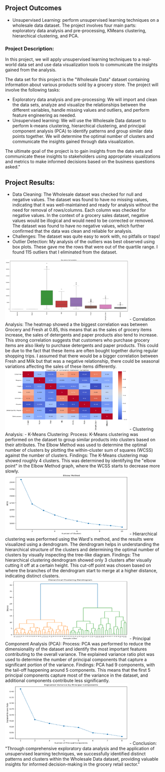 ## Project Outcomes
- Unsupervised Learning: perform unsupervised learning techniques on a wholesale data dataset. The project involves four main parts: exploratory data analysis and pre-processing, KMeans clustering, hierarchical clustering, and PCA.
### Project Description:
In this project, we will apply unsupervised learning techniques to a real-world data set and use data visualization tools to communicate the insights gained from the analysis.

The data set for this project is the "Wholesale Data" dataset containing information about various products sold by a grocery store.
The project will involve the following tasks:

-	Exploratory data analysis and pre-processing: We will import and clean the data sets, analyze and visualize the relationships between the different variables, handle missing values and outliers, and perform feature engineering as needed.
-	Unsupervised learning: We will use the Wholesale Data dataset to perform k-means clustering, hierarchical clustering, and principal component analysis (PCA) to identify patterns and group similar data points together. We will determine the optimal number of clusters and communicate the insights gained through data visualization.

The ultimate goal of the project is to gain insights from the data sets and communicate these insights to stakeholders using appropriate visualizations and metrics to make informed decisions based on the business questions asked."
## Project Results: 
- Data Cleaning: The Wholesale dataset was checked for null and negative values. The dataset was found to have no missing values, indicating that it was well-maintained and ready for analysis without the need for removal of rows/columns.  Each column was checked for negative values. In the context of a grocery sales dataset, negative values would be illogical and would need to be corrected or removed.  The dataset was found to have no negative values, which further confirmed that the data was clean and reliable for analysis.
- Challenges: The dataset was quite easy to work with, no pitfalls or traps!
- Outlier Detection: My analysis of the outliers was best observed using box plots. These gave me the rows that were out of the quartile range. I found 115 outliers that I eliminated from the dataset.<br>
<img src="images/boxplot.png" alt="Box plots of all variables" width="400" height="200">
- Correlation Analysis: The heatmap showed a the biggest correlation was between Grocery and Fresh at 0.85, this means that as the sales of grocery items increase, the sales of detergents and paper products also tend to increase. This strong correlation suggests that customers who purchase grocery items are also likely to purchase detergents and paper products. This could be due to the fact that these items are often bought together during regular shopping trips. I assumed that there would be a bigger correlation between Fresh and Milk but that was a negative relationship, there could be seasonal variations affecting the sales of these items differently.<br>
<img src="images/corr.png" alt="Correlation Matrix of all variables" width="400" height="200">
- Clustering Analysis: 
- K-Means Clustering: Process: K-Means clustering was performed on the dataset to group similar products into clusters based on their attributes. The Elbow Method was used to determine the optimal number of clusters by plotting the within-cluster sum of squares (WCSS) against the number of clusters.
Findings: The K-Means clustering map showed roughly 4 clusters. This was determined by identifying the "elbow point" in the Elbow Method graph, where the WCSS starts to decrease more slowly.<br>
<img src="images/elbow.png" alt="Elbow Map" width="400" height="200">
- Hierarchical clustering was performed using the Ward's method, and the results were visualized using a dendrogram. The dendrogram helps in understanding the hierarchical structure of the clusters and determining the optimal number of clusters by visually inspecting the tree-like diagram.
Findings: The hierarchical clustering dendrogram showed only 3 clusters after visually cutting it off at a certain height. This cut-off point was chosen based on where the branches of the dendrogram start to merge at a higher distance, indicating distinct clusters.<br>
<img src="images/hierarchical.png" alt="Hierarchical Map" width="400" height="200">
- Principal Component Analysis (PCA): Process: PCA was performed to reduce the dimensionality of the dataset and identify the most important features contributing to the overall variance. The explained variance ratio plot was used to determine the number of principal components that capture a significant portion of the variance. Findings: PCA had 9 components, with the tail-off happening around 5 components. This means that the first 5 principal components capture most of the variance in the dataset, and additional components contribute less significantly.<br>
<img src="images/pca.png" alt="PCA Map" width="400" height="200">
- Conclusion: "Through comprehensive exploratory data analysis and the application of unsupervised learning techniques, we successfully identified distinct patterns and clusters within the Wholesale Data dataset, providing valuable insights for informed decision-making in the grocery retail sector."